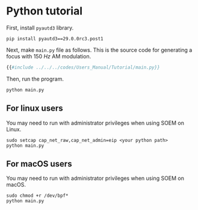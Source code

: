 # Python tutorial

First, install `pyautd3` library.

```shell
pip install pyautd3==29.0.0rc3.post1
```

Next, make `main.py` file as follows.
This is the source code for generating a focus with $\SI{150}{Hz}$ AM modulation. 

```python,filename=main.py
{{#include ../../../codes/Users_Manual/Tutorial/main.py}}
```

Then, run the program.

```shell
python main.py
```

## For linux users

You may need to run with administrator privileges when using SOEM on Linux.

```shell
sudo setcap cap_net_raw,cap_net_admin=eip <your python path>
python main.py
```

## For macOS users

You may need to run with administrator privileges when using SOEM on macOS.

```shell
sudo chmod +r /dev/bpf*
python main.py
```

